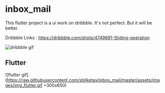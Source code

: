 # inbox_mail

This flutter project is a ui work on dribbble. It's not perfect. But it will be better.

Dribbble Links : https://dribbble.com/shots/4749691-Sliding-operation

![dribbble gif](https://cdn.dribbble.com/users/1969947/screenshots/4749691/800-600_1.gif)


## Flutter

![flutter gif](https://raw.githubusercontent.com/sbilketay/inbox_mail/master/assets/images/img_flutter.gif =300x650)


